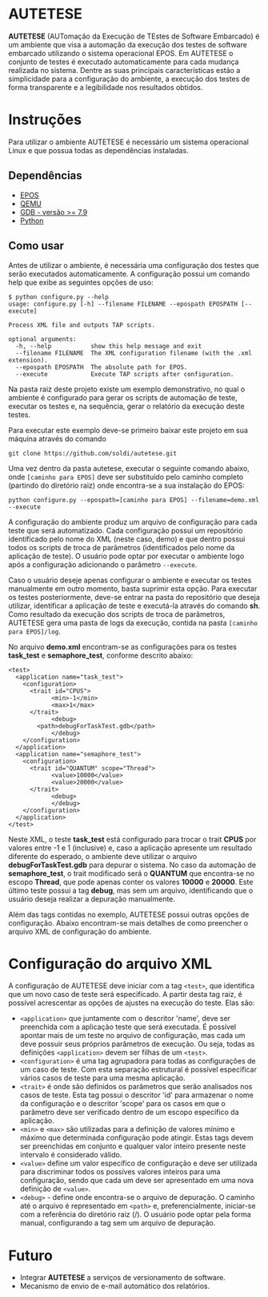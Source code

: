 # AUTETESE
**AUTETESE** (AUTomação da Execução de TEstes de Software Embarcado) é um ambiente que visa a automação da execução dos testes de software embarcado utilizando o sistema operacional EPOS. Em AUTETESE o conjunto de testes é executado automaticamente para cada mudança realizada no sistema.
Dentre as suas principais características estão a simplicidade para a configuração do ambiente, a execução dos testes de forma transparente e a legibilidade nos resultados obtidos.

# Instruções
Para utilizar o ambiente AUTETESE é necessário um sistema operacional Linux e que possua todas as dependências instaladas. 

## Dependências
 * [EPOS](http://epos.lisha.ufsc.br/HomePage)
 * [QEMU](http://wiki.qemu.org/Main_Page)
 * [GDB - versão >= 7.9](http://www.gnu.org/software/gdb/)
 * [Python](https://www.python.org/)

## Como usar
Antes de utilizar o ambiente, é necessária uma configuração dos testes que serão executados automaticamente. A configuração possui um comando help que exibe as seguintes opções de uso: 
```
$ python configure.py --help
usage: configure.py [-h] --filename FILENAME --epospath EPOSPATH [--execute]

Process XML file and outputs TAP scripts.

optional arguments:
  -h, --help           show this help message and exit
  --filename FILENAME  The XML configuration filename (with the .xml extension).
  --epospath EPOSPATH  The absolute path for EPOS.
  --execute            Execute TAP scripts after configuration.
```

Na pasta raiz deste projeto existe um exemplo demonstrativo, no qual o ambiente é configurado para gerar os scripts de automação de teste, executar os testes e, na sequência, gerar o relatório da execução deste testes. 

Para executar este exemplo deve-se primeiro baixar este projeto em sua máquina através do comando 

`git clone https://github.com/soldi/autetese.git`

Uma vez dentro da pasta autetese, executar o seguinte comando abaixo, onde `[caminho para EPOS]` deve ser substituído pelo caminho completo (partindo do diretório raiz) onde encontra-se a sua instalação do EPOS:

`python configure.py --epospath=[caminho para EPOS] --filename=demo.xml --execute`

A configuração do ambiente produz um arquivo de configuração para cada teste que será automatizado. Cada configuração possui um repositório identificado pelo nome do XML (neste caso, demo) e que dentro possui todos os scripts de troca de parâmetros (identificados pelo nome da aplicação de teste). O usuário pode optar por executar o ambiente logo após a configuração adicionando o parâmetro `--execute`. 

Caso o usuário deseje apenas configurar o ambiente e executar os testes manualmente em outro momento, basta suprimir esta opção. Para executar os testes posteriormente, deve-se entrar na pasta do repositório que deseja utilizar, identificar a aplicação de teste e executá-la através do comando **sh**. Como resultado da execução dos scripts de troca de parâmetros, AUTETESE gera uma pasta de logs da execução, contida na pasta `[caminho para EPOS]/log`.

No arquivo **demo.xml** encontram-se as configurações para os testes **task_test** e **semaphore_test**, conforme descrito abaixo:
```
<test>
  <application name="task_test">
    <configuration>
      <trait id="CPUS">
   			<min>-1</min>
   			<max>1</max>
      </trait>
 			<debug>
        <path>debugForTaskTest.gdb</path>
 			</debug>
    </configuration>
  </application>
  <application name="semaphore_test">
    <configuration>
      <trait id="QUANTUM" scope="Thread">
   			<value>10000</value>
   			<value>20000</value>
      </trait>
 			<debug>
 			</debug>
    </configuration>
  </application>
</test>
```
Neste XML, o teste **task_test** está configurado para trocar o trait **CPUS** por valores entre -1 e 1 (inclusive) e, caso a aplicação apresente um resultado diferente do esperado, o ambiente deve utilizar o arquivo **debugForTaskTest.gdb** para depurar o sistema. No caso da automação de **semaphore_test**, o trait modificado será o **QUANTUM** que encontra-se no escopo **Thread**, que pode apenas conter os valores **10000** e **20000**. Este último teste possui a tag **debug**, mas sem um arquivo, identificando que o usuário deseja realizar a depuração manualmente.

Além das tags contidas no exemplo, AUTETESE possui outras opções de configuração. Abaixo encontram-se mais detalhes de como preencher o arquivo XML de configuração do ambiente.

# Configuração do arquivo XML
A configuração de AUTETESE deve iniciar com a tag `<test>`, que identifica que um novo caso de teste será especificado. A partir desta tag raiz, é possível acrescentar as opções de ajustes na execução do teste. Elas são:
 * `<application>` que juntamente com o descritor 'name', deve ser preenchida com a aplicação teste que será executada. É possível apontar mais de um teste no arquivo de configuração, mas cada um deve possuir seus próprios parâmetros de execução. Ou seja, todas as definições `<application>` devem ser filhas de um `<test>`.
 * `<configuration>` é uma tag agrupadora para todas as configurações de um caso de teste. Com esta separação estrutural é possível especificar vários casos de teste para uma mesma aplicação.
 * `<trait>` é onde são definidos os parâmetros que serão analisados nos casos de teste. Esta tag possui o descritor 'id' para armazenar o nome da configuração e o descritor 'scope' para os casos em que o parâmetro deve ser verificado dentro de um escopo específico da aplicação.
 * `<min>` e `<max>` são utilizadas para a definição de valores mínimo e máximo que determinada configuração pode atingir. Estas tags devem ser preenchidas em conjunto e qualquer valor inteiro presente neste intervalo é considerado válido.
 * `<value>` define um valor específico de configuração e deve ser utilizada para discriminar todos os possíves valores inteiros para uma configuração, sendo que cada um deve ser apresentado em uma nova definição de `<value>`.
 * `<debug>` - define onde encontra-se o arquivo de depuração. O caminho até o arquivo é representado em `<path>` e, preferencialmente, iniciar-se com a referência do diretório raiz (/). O usuário pode optar pela forma manual, configurando a tag sem um arquivo de depuração.

# Futuro
 * Integrar **AUTETESE** a serviços de versionamento de software.
 * Mecanismo de envio de e-mail automático dos relatórios.
